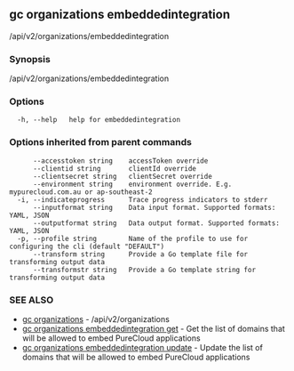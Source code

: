 ## gc organizations embeddedintegration

/api/v2/organizations/embeddedintegration

### Synopsis

/api/v2/organizations/embeddedintegration

### Options

```
  -h, --help   help for embeddedintegration
```

### Options inherited from parent commands

```
      --accesstoken string    accessToken override
      --clientid string       clientId override
      --clientsecret string   clientSecret override
      --environment string    environment override. E.g. mypurecloud.com.au or ap-southeast-2
  -i, --indicateprogress      Trace progress indicators to stderr
      --inputformat string    Data input format. Supported formats: YAML, JSON
      --outputformat string   Data output format. Supported formats: YAML, JSON
  -p, --profile string        Name of the profile to use for configuring the cli (default "DEFAULT")
      --transform string      Provide a Go template file for transforming output data
      --transformstr string   Provide a Go template string for transforming output data
```

### SEE ALSO

* [gc organizations](gc_organizations.html)	 - /api/v2/organizations
* [gc organizations embeddedintegration get](gc_organizations_embeddedintegration_get.html)	 - Get the list of domains that will be allowed to embed PureCloud applications
* [gc organizations embeddedintegration update](gc_organizations_embeddedintegration_update.html)	 - Update the list of domains that will be allowed to embed PureCloud applications


